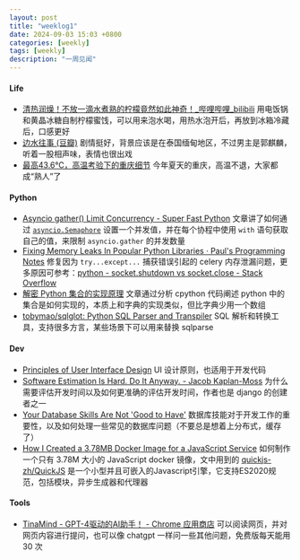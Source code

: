 ```yaml
---
layout: post
title: "weeklog1"
date: 2024-09-03 15:03 +0800
categories: [weekly]
tags: [weekly]
description: "一周见闻"
---
```




#### Life

- [清热润燥！不放一滴水煮熟的柠檬竟然如此神奇！_哔哩哔哩_bilibili](https://www.bilibili.com/video/BV1PH4y1F7F9/?spm_id_from=333.1007.top_right_bar_window_custom_collection.content.click&vd_source=944cc98c5a335c079eea8cddd1ac3156) 用电饭锅和黄晶冰糖自制柠檬蜜饯，可以用来泡水喝，用热水泡开后，再放到冰箱冷藏后，口感更好
- [边水往事 (豆瓣)](https://movie.douban.com/subject/36097760/) 剧情挺好，背景应该是在泰国缅甸地区，不过男主是郭麒麟，听着一股相声味，表情也很出戏
- [最高43.6℃，高温考验下的重庆细节](https://mp.weixin.qq.com/s/UN4ScZqSNE6k-RT8wtB0wg) 今年夏天的重庆，高温不退，大家都成“熟人”了



#### Python

- [Asyncio gather() Limit Concurrency - Super Fast Python](https://superfastpython.com/asyncio-gather-limit-concurrency/) 文章讲了如何通过 [`asyncio.Semaphore`](https://docs.python.org/zh-cn/3/library/asyncio-sync.html#asyncio.Semaphore) 设置一个并发值，并在每个协程中使用 `with` 语句获取自己的值，来限制 `asyncio.gather` 的并发数量
- [Fixing Memory Leaks In Popular Python Libraries · Paul's Programming Notes](https://www.paulsprogrammingnotes.com/2021/12/python-memory-leaks.html) 修复因为 `try...except...` 捕获错误引起的 celery 内存泄漏问题，更多原因可参考：[python - socket.shutdown vs socket.close - Stack Overflow](https://stackoverflow.com/questions/409783/socket-shutdown-vs-socket-close/598759#598759)
- [解密 Python 集合的实现原理](https://mp.weixin.qq.com/s/bVGYCrLWgpCqWGNojjf1pg) 文章通过分析 cpython 代码阐述 python 中的集合是如何实现的，本质上和字典的实现类似，但比字典少用一个数组
- [tobymao/sqlglot: Python SQL Parser and Transpiler](https://github.com/tobymao/sqlglot) SQL 解析和转换工具，支持很多方言，某些场景下可以用来替换 sqlparse



#### Dev

- [Principles of User Interface Design](http://bokardo.com/principles-of-user-interface-design/) UI 设计原则，也适用于开发代码
- [Software Estimation Is Hard. Do It Anyway. - Jacob Kaplan-Moss](https://jacobian.org/2021/may/20/estimation/) 为什么需要评估开发时间以及如何更准确的评估开发时间，作者也是 django 的创建者之一
- [Your Database Skills Are Not 'Good to Have'](https://renegadeotter.com/2023/11/12/your-database-skills-are-not-good-to-have.html) 数据库技能对于开发工作的重要性，以及如何处理一些常见的数据库问题（不要总是想着上分布式，缓存了）
- [How I Created a 3.78MB Docker Image for a JavaScript Service](https://shenzilong.cn/record/How%20I%20Created%20a%203.78MB%20Docker%20Image%20for%20a%20JavaScript%20Service) 如何制作一个只有 3.78M 大小的 JavaScript docker 镜像，文中用到的 [quickjs-zh/QuickJS](https://github.com/quickjs-zh/QuickJS) 是一个小型并且可嵌入的Javascript引擎，它支持ES2020规范，包括模块，异步生成器和代理器



#### Tools

- [TinaMind - GPT-4驱动的AI助手！ - Chrome 应用商店](https://chromewebstore.google.com/detail/tinamind-gpt-4%E9%A9%B1%E5%8A%A8%E7%9A%84ai%E5%8A%A9%E6%89%8B%EF%BC%81/befflofjcniongenjmbkgkoljhgliihe) 可以阅读网页，并对网页内容进行提问，也可以像 chatgpt 一样问一些其他问题，免费版每天能用 30 次

